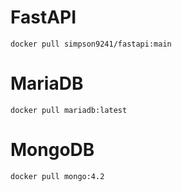 # FastAPI

```
docker pull simpson9241/fastapi:main
```

# MariaDB

```
docker pull mariadb:latest
```

# MongoDB

```
docker pull mongo:4.2
```